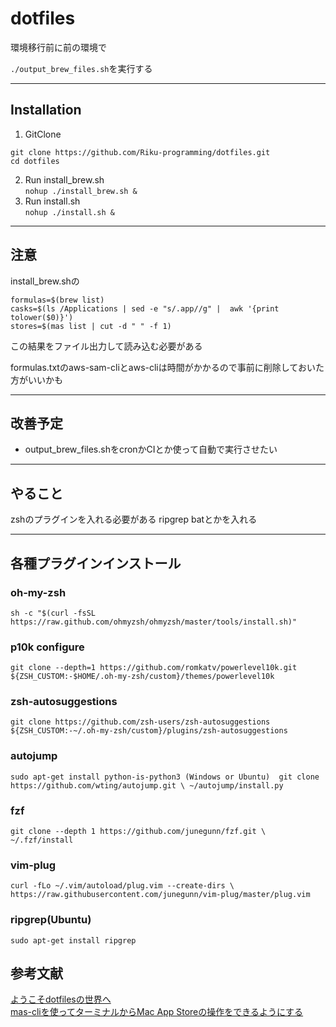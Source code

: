 # dotfiles 

環境移行前に前の環境で

`./output_brew_files.sh`を実行する

---

## Installation

1. GitClone  
```
git clone https://github.com/Riku-programming/dotfiles.git 
cd dotfiles
```
2. Run install_brew.sh  
`nohup ./install_brew.sh &`
3. Run install.sh  
`nohup ./install.sh &`

---

## 注意

install_brew.shの
```
formulas=$(brew list)
casks=$(ls /Applications | sed -e "s/.app//g" |  awk '{print tolower($0)}')
stores=$(mas list | cut -d " " -f 1)
```
この結果をファイル出力して読み込む必要がある

formulas.txtのaws-sam-cliとaws-cliは時間がかかるので事前に削除しておいた方がいいかも

---

## 改善予定

* output_brew_files.shをcronかCIとか使って自動で実行させたい

---

## やること

zshのプラグインを入れる必要がある
ripgrep batとかを入れる


--- 

## 各種プラグインインストール

### oh-my-zsh

`sh -c "$(curl -fsSL https://raw.github.com/ohmyzsh/ohmyzsh/master/tools/install.sh)"`

### p10k configure

`git clone --depth=1 https://github.com/romkatv/powerlevel10k.git ${ZSH_CUSTOM:-$HOME/.oh-my-zsh/custom}/themes/powerlevel10k`

### zsh-autosuggestions

`git clone https://github.com/zsh-users/zsh-autosuggestions ${ZSH_CUSTOM:-~/.oh-my-zsh/custom}/plugins/zsh-autosuggestions`

### autojump

`sudo apt-get install python-is-python3 (Windows or Ubuntu) 
git clone https://github.com/wting/autojump.git \
~/autojump/install.py
`

### fzf

`git clone --depth 1 https://github.com/junegunn/fzf.git \
~/.fzf/install`

### vim-plug

`curl -fLo ~/.vim/autoload/plug.vim --create-dirs \
    https://raw.githubusercontent.com/junegunn/vim-plug/master/plug.vim
`

### ripgrep(Ubuntu)

`sudo apt-get install ripgrep`
## 参考文献

[ようこそdotfilesの世界へ](https://qiita.com/yutkat/items/c6c7584d9795799ee164#dotfiles%E7%94%A8%E3%81%AEgitignore%E3%81%AE%E8%A8%AD%E5%AE%9A)  
[mas-cliを使ってターミナルからMac App Storeの操作をできるようにする](https://webrandum.net/mas-cli/)
